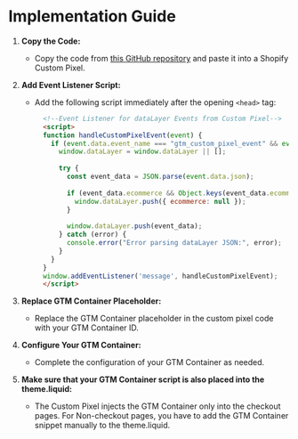 # Implementation Guide

1. **Copy the Code:**
   - Copy the code from [this GitHub repository](https://github.com/tristanhahn/shopify_gtm_custom_pixel/blob/main/custom_pixel) and paste it into a Shopify Custom Pixel.

2. **Add Event Listener Script:**
   - Add the following script immediately after the opening `<head>` tag:

     ```html
       <!--Event Listener for dataLayer Events from Custom Pixel-->
       <script>
       function handleCustomPixelEvent(event) {
         if (event.data.event_name === "gtm_custom_pixel_event" && event.data.json) {
           window.dataLayer = window.dataLayer || [];
       
           try {
             const event_data = JSON.parse(event.data.json);
       
             if (event_data.ecommerce && Object.keys(event_data.ecommerce).length > 0) {
               window.dataLayer.push({ ecommerce: null });
             }
       
             window.dataLayer.push(event_data);
           } catch (error) {
             console.error("Error parsing dataLayer JSON:", error);
           }
         }
       }   
       window.addEventListener('message', handleCustomPixelEvent); 
       </script>  
     ```

3. **Replace GTM Container Placeholder:**
   - Replace the GTM Container placeholder in the custom pixel code with your GTM Container ID.
  
4. **Configure Your GTM Container:**
   - Complete the configuration of your GTM Container as needed.
  
5. **Make sure that your GTM Container script is also placed into the theme.liquid:**
   - The Custom Pixel injects the GTM Container only into the checkout pages. For Non-checkout pages, you have to add the GTM Container snippet manually to the theme.liquid.

